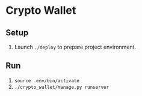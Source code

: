 # Crypto Wallet #


## Setup ##
1. Launch ```./deploy``` to prepare project environment.

## Run ##
1. ```source .env/bin/activate```
2. ```./crypto_wallet/manage.py runserver```